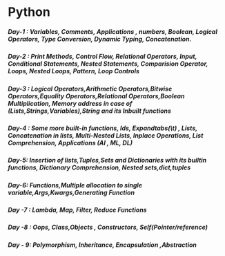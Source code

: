 # Python
##### Day-1 : Variables, Comments, Applications , numbers, Boolean, Logical Operators, Type Conversion, Dynamic Typing, Concatenation.
##### Day-2 : Print Methods, Control Flow, Relational Operators, Input, Conditional Statements, Nested Statements, Comparision Operator, Loops, Nested Loops, Pattern, Loop Controls 
##### Day-3 : Logical  Operators,Arithmetic  Operators,Bitwise  Operators,Equality  Operators,Relational Operators,Boolean Multiplication, Memory address in case of (Lists,Strings,Variables),String and its Inbuilt functions
##### Day-4 : Some more built-in functions, Ids, Expandtabs(\t) , Lists, Concatenation in lists, Multi-Nested Lists, Inplace Operations, List Comprehension, Applications (AI , ML, DL)
##### Day-5: Insertion of lists,Tuples,Sets and Dictionaries with its builtin functions, Dictionary Comprehension, Nested sets,dict,tuples
##### Day-6: Functions,Multiple allocation to single variable,Args,Kwargs,Generating Function
##### Day -7 : Lambda, Map, Filter, Reduce Functions
##### Day -8 : Oops, Class,Objects , Constructors, Self(Pointer/reference)
##### Day - 9: Polymorphism, Inheritance, Encapsulation ,Abstraction
